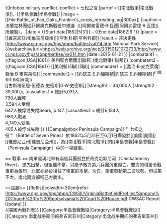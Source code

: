 {{Infobox military conflict
   |conflict    = 七松之役
   |partof      = [[南北戰爭|南北戰爭]]，[[半島會戰|半島會戰]]
   |image       = [[File:Battle_of_Fair_Oaks_Franklin's_corps_retreating.jpg|300px]]
   |caption     = 法蘭克林團從菲爾奧克斯戰役中撤退（[[阿爾弗雷德·R·瓦德|阿爾弗雷德·R·瓦德]]所繪製）。
   |date        = {{Start date|1862|5|31}} – {{End date|1862|6|1}}
   |place       = [[維吉尼亞州|維吉尼亞州]][[亨利科郡|亨利科郡]]
   |result      = 非決定性<ref name=NPS>[http://www.cr.nps.gov/hps/abpp/battles/va014.htm National Park Service] {{webarchive|url=https://web.archive.org/web/20150121072733/http://www.cr.nps.gov/hps/abpp/battles/va014.htm |date=2015-01-21 }}</ref>
   |combatant1  = {{flagicon|USA|1861}} 美利堅合眾國([[聯邦_(南北戰爭)|聯邦]])
   |combatant2  = {{flagicon|CSA|1861}} [[美利堅邦聯|邦聯]]
   |commander1  = [[喬治·B·麥克萊倫|喬治·B·麥克萊倫]]
   |commander2  = [[約瑟夫·E·約翰斯頓|約瑟夫·E·約翰斯頓]]<sup>([[戰爭中負傷|負傷]])</sup> <br>[[古斯塔伍思·伍德森·史密斯|G·W·史密斯]]
   |strength1   = 34,000人 <ref name=cwsac/>
   |strength2   = 39,000人 <ref name=cwsac/>
   |casualties1 = 總計5,031人 <br/> 790人戰死 <br/> 3,594人受傷 <br/> 647人被俘或失蹤<ref name="Sears147">Sears, p.147.</ref></div>
   |casualties2 = 總計6,134人 <br/> 980人戰死 <br/> 4,749人受傷 <br/> 405人被俘或失蹤 <ref name="Sears147"/></div>
  }}
{{Campaignbox Peninsula Campaign}}
'''七松之役'''（Battle of Seven Pines）於1862年5月31日至6月1日爆發於[[美國|美國]][[維吉尼亞州|維吉尼亞州]]，為[[南北戰爭|南北戰爭]]的[[半島會戰|半島會戰]]（Peninsula Campaign）中的一場戰事。

== 戰事 ==
南軍發現北軍有兩個兵團孤立於奇克哈默尼河（Chickahominy River），遂先出擊，但組織不當，只能予敵方第六兵團沉重傷亡。雙方的增援令戰事更為激烈，北軍亦終於擋住了南軍的攻擊。次日，南軍發動第二波攻勢，但成果不大。南北兩方都稱己方勝出。

==註腳==
{{Reflist|colwidth=30em|refs=
<ref name=cwsac>[http://www.nps.gov/hps/abpp/CWSII/VirginiaBattlefieldProfiles/Sappony%20Church%20to%20Spotsylvania%20Court%20House.pdf CWSAC Report Update]</ref>
}}
<br />
{{美國內戰列表}}
[[Category:半島會戰戰役|Category:半島會戰戰役]]
[[Category:南北战争期间的弗吉尼亚州|Category:南北战争期间的弗吉尼亚州]]